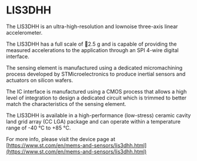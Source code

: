 # LIS3DHH

The LIS3DHH is an ultra-high-resolution and lownoise three-axis linear
accelerometer.

The LIS3DHH has a full scale of 2.5 g and is
capable of providing the measured accelerations
to the application through an SPI 4-wire digital
interface.

The sensing element is manufactured using a
dedicated micromachining process developed by
STMicroelectronics to produce inertial sensors
and actuators on silicon wafers.

The IC interface is manufactured using a CMOS
process that allows a high level of integration to
design a dedicated circuit which is trimmed to
better match the characteristics of the sensing
element.

The LIS3DHH is available in a high-performance
(low-stress) ceramic cavity land grid array (CC
LGA) package and can operate within a
temperature range of -40 °C to +85 °C.

For more info, please visit the device page at [https://www.st.com/en/mems-and-sensors/lis3dhh.html](https://www.st.com/en/mems-and-sensors/lis3dhh.html)

